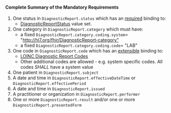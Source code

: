 ﻿#### Complete Summary of the Mandatory Requirements


1.  One status in `DiagnosticReport.status` which has an [required](http://hl7.org/fhir/terminologies.html#required) binding to:
    -   [DiagnosticReportStatus] value set.
1.  One category in `DiagnosticReport.category` which must have:
    -   a fixed `DiagnosticReport.category.coding.system`= "http://hl7.org/fhir/DiagnosticReport-category”
    -   a fixed `DiagnosticReport.category.coding.code`= "LAB"
1.  One code in `DiagnosticReport.code` which has an [extensible](http://hl7.org/fhir/terminologies.html#extensible) binding to:
    -   [LOINC Diagnostic Report Codes]
    -   Other additional codes are allowed - e.g. system specific codes. All codes *SHALL* have a system value
1.  One patient in `DiagnosticReport.subject`
1.  A date and time in `DiagnosticReport.effectiveDateTime` or `DiagnosticReport.effectivePeriod`
1.  A date and time in `DiagnosticReport.issued`
1.  A practitioner or organization in `DiagnosticReport.performer`
1.  One or more `DiagnosticReport.result` and/or one or more `DiagnosticReport.presentedForm`


[DiagnosticReportStatus]: http://hl7.org/fhir/ValueSet-diagnostic-report-status.html
[Observation]: http://hl7.org/fhir/observation.html
[LOINC Diagnostic Report Codes]: http://hl7.org/fhir/ValueSet-report-codes.html
